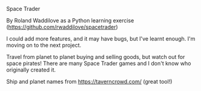 Space Trader

By Roland Waddilove as a Python learning exercise (https://github.com/rwaddilove/spacetrader)

I could add more features, and it may have bugs, but I've learnt enough. I'm moving on to the next project.

Travel from planet to planet buying and selling goods, but watch out for space pirates! There are many Space Trader games and I don't know who originally created it.

Ship and planet names from https://taverncrowd.com/ (great tool!)
